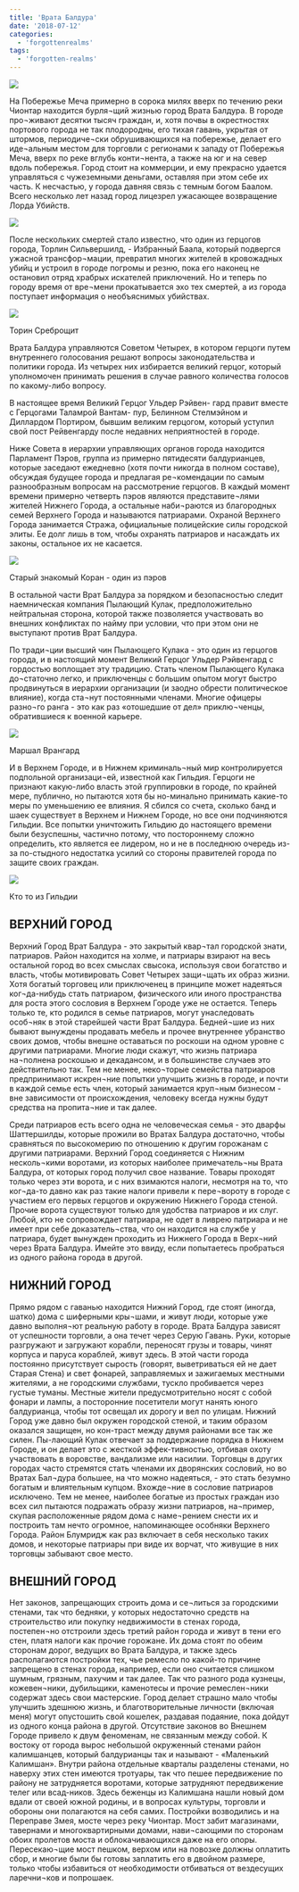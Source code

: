 ```yaml
---
title: 'Врата Балдура'
date: '2018-07-12'
categories:
  - 'forgottenrealms'
tags:
  - 'forgotten-realms'
---
```


![](https://cyborgsandmages.com/wp-content/uploads/2019/05/baldurs-gate-heraldry-good.png)

На Побережье Меча примерно в сорока милях вверх по течению реки Чионтар находится бурля¬щий жизнью город Врата Балдура. В городе про¬живают десятки тысяч граждан, и, хотя почвы в окрестностях портового города не так плодородны, его тихая гавань, укрытая от штормов, периодиче¬ски обрушивающихся на побережье, делает его иде¬альным местом для торговли с регионами к западу от Побережья Меча, вверх по реке вглубь конти¬нента, а также на юг и на север вдоль побережья. Город стоит на коммерции, и ему прекрасно удается управляться с чужеземными деньгами, оставляя при этом себе их часть. К несчастью, у города давняя связь с темным богом Баалом. Всего несколько лет назад город лицезрел ужасающее возвращение Лорда Убийств.

![](https://cyborgsandmages.com/wp-content/uploads/2019/05/bg-3072x1726.jpg)

После нескольких смертей стало известно, что один из герцогов города, Торлин Сильвершилд, - Избранный Баала, который подвергся ужасной трансфор¬мации, превратил многих жителей в кровожадных убийц и устроил в городе погромы и резню, пока его наконец не остановил отряд храбрых искателей приключений. Но и теперь по городу время от вре¬мени прокатывается эхо тех смертей, а из города поступает информация о необъяснимых убийствах.

![](https://cyborgsandmages.com/wp-content/uploads/2019/05/BG-SILVERSHIELD.jpg)

Торин Среброщит

Врата Балдура управляются Советом Четырех, в котором герцоги путем внутреннего голосования решают вопросы законодательства и политики города. Из четырех них избирается великий герцог, который уполномочен принимать решения в случае равного количества голосов по какому-либо вопросу.

В настоящее время Великий Герцог Ульдер Рэйвен- гард правит вместе с Герцогами Таламрой Вантам- пур, Белинном Стелмэйном и Диллардом Портиром, бывшим великим герцогом, который уступил свой пост Рейвенгарду после недавних неприятностей в городе.

Ниже Совета в иерархии управляющих органов города находится Парламент Пэров, группа из примерно пятидесяти балдурианцев, которые заседают ежедневно (хотя почти никогда в полном составе), обсуждая будущее города и предлагая ре¬комендации по самым разнообразным вопросам на рассмотрение герцогов. В каждый момент времени примерно четверть пэров являются представите¬лями жителей Нижнего Города, а остальные наби¬раются из благородных семей Верхнего Города и называются патриарами. Охраной Верхнего Города занимается Стража, официальные полицейские силы городской элиты. Ее долг лишь в том, чтобы охранять патриаров и насаждать их законы, остальное их не касается.

![](https://cyborgsandmages.com/wp-content/uploads/2019/05/BG-KORAN.jpg)

Старый знакомый Коран - один из пэров

В остальной части Врат Балдура за порядком и безопасностью следит наемническая компания Пылающий Кулак, предположительно нейтральная сторона, которой также позволяется участвовать во внешних конфликтах по найму при условии, что при этом они не выступают против Врат Балдура.

По тради¬ции высший чин Пылающего Кулака - это один из герцогов города, и в настоящий момент Великий Герцог Ульдер Рэйвенгард с гордостью воплощает эту традицию. Стать членом Пылающего Кулака до¬статочно легко, и приключенцы с большим опытом могут быстро продвинуться в иерархии организации (и заодно обрести политическое влияние), когда ста¬нут постоянными членами. Многие офицеры разно¬го ранга - это как раз «отошедшие от дел» приклю¬ченцы, обратившиеся к военной карьере.

![](https://cyborgsandmages.com/wp-content/uploads/2019/05/BG-FLAMING-FIST-COMMANDER.jpg)

Маршал Врангард

И в Верхнем Городе, и в Нижнем криминаль¬ный мир контролируется подпольной организаци¬ей, известной как Гильдия. Герцоги не признают какую-либо власть этой группировки в городе, по крайней мере, публично, но пытаются хотя бы но-минально принимать какие-то меры по уменьшению ее влияния. Я сбился со счета, сколько банд и шаек существует в Верхнем и Нижнем Городе, но все они подчиняются Гильдии. Все попытки уничтожить Гильдию до настоящего времени были безуспешны, частично потому, что постороннему сложно определить, кто является ее лидером, но и не в последнюю очередь из-за по-стыдного недостатка усилий со стороны правителей города по защите своих граждан.

![](https://cyborgsandmages.com/wp-content/uploads/2019/05/BG-NPC-THIEF-2.jpg)

Кто то из Гильдии

## ВЕРХНИЙ ГОРОД

Верхний Город Врат Балдура - это закрытый квар¬тал городской знати, патриаров. Район находится на холме, и патриары взирают на весь остальной город во всех смыслах свысока, используя свои богатство и власть, чтобы мотивировать Совет Четырех защи¬щать их образ жизни. Хотя богатый торговец или приключенец в принципе может надеяться ког¬да-нибудь стать патриаром, физического или иного пространства для роста этого сословия в Верхнем Городе уже не остается. Теперь только те, кто родился в семье патриаров, могут унаследовать особ¬няк в этой старейшей части Врат Балдура. Бедней¬шие из них бывают вынуждены продавать мебель и прочее внутреннее убранство своих домов, чтобы внешне оставаться по роскоши на одном уровне с другими патриарами. Многие люди скажут, что жизнь патриара на¬полнена роскошью и декадансом, и в большинстве случаев это действительно так. Тем не менее, неко¬торые семейства патриаров предпринимают искрен¬ние попытки улучшить жизнь в городе, и почти в каждой семье есть член, который занимается круп¬ным бизнесом - вне зависимости от происхождения, человеку всегда нужны будут средства на пропита¬ние и так далее.

Среди патриаров есть всего одна не человеческая семья - это дварфы Шаттершилды, которые прожили во Вратах Балдура достаточно, чтобы сравняться по высокомерию по отношению к другим горожанам с другими патриарами. Верхний Город соединяется с Нижним несколь¬кими воротами, из которых наиболее примечатель¬ны Врата Балдура, от которых город получил свое название. Товары проходят только через эти ворота, и с них взимаются налоги, несмотря на то, что ког¬да-то давно как раз такие налоги привели к пере¬вороту в городе с участием его первых герцогов и окружению Нижнего Города стеной. Прочие ворота существуют только для удобства патриаров и их слуг. Любой, кто не сопровождает патриара, не одет в ливрею патриара и не имеет при себе доказатель¬ства, что он находится на службе у патриара, будет вынужден проходить из Нижнего Города в Верх¬ний через Врата Балдура. Имейте это ввиду, если попытаетесь пробраться из одного района города в другой.

## НИЖНИЙ ГОРОД

Прямо рядом с гаванью находится Нижний Город, где стоят (иногда, шатко) дома с шиферными кры¬шами, и живут люди, которые уже давно выполня¬ют реальную работу в городе. Врата Балдура зависят от успешности торговли, а она течет через Серую Гавань. Руки, которые разгружают и загружают корабли, переносят грузы и товары, чинят корпуса и паруса кораблей, живут здесь. В этой части города постоянно присутствует сырость (говорят, выветриваться ей не дает Старая Стена) и свет фонарей, заправляемых и зажигаемых местными жителями, а не городскими службами, тускло пробивается через густые туманы. Местные жители предусмотрительно носят с собой фонари и лампы, а посторонние посетители могут нанять юного балдурианца, чтобы тот освещал их дорогу и вел по улицам. Нижний Город уже давно был окружен городской стеной, и таким образом оказался защищен, но кон-траст между двумя районами все так же силен. Пы-лающий Кулак отвечает за поддержание порядка в Нижнем Городе, и он делает это с жесткой эффек-тивностью, отбивая охоту участвовать в воровстве, вандализме или насилии. Торговцы в других городах часто стремятся стать членами их дворянских сословий, но во Вратах Бал¬дура большее, на что можно надеяться, - это стать безумно богатым и влиятельным купцом. Вхожде¬ние в сословие патриаров исключено. Тем не менее, наиболее богатые из простых граждан изо всех сил пытаются подражать образу жизни патриаров, на¬пример, скупая расположенные рядом дома с наме¬рением снести их и построить там нечто огромное, напоминающее особняки Верхнего Города. Район Блумридж как раз включает в себя несколько таких домов, и некоторые патриары при виде их ворчат, что живущие в них торговцы забывают свое место.

## ВНЕШНИЙ ГОРОД

Нет законов, запрещающих строить дома и се¬литься за городскими стенами, так что бедняки, у которых недостаточно средств на строительство или покупку недвижимости в стенах города, постепен¬но отстроили здесь третий район города и живут в тени его стен, платя налоги как прочие горожане. Их дома стоят по обеим сторонам дорог, ведущих во Врата Балдура, и также здесь располагаются постройки тех, чье ремесло по какой-то причине запрещено в стенах города, например, если оно считается слишком шумным, грязным, пахучим и так далее. Так что разного рода кузнецы, кожевен¬ники, дубильщики, каменотесы и прочие ремеслен¬ники содержат здесь свои мастерские. Город делает страшно мало чтобы улучшить здешнюю жизнь, и благотворительные личности (включая меня) могут опустошить свой кошелек, раздавая подаяние, пока дойдут из одного конца района в другой. Отсутствие законов во Внешнем Городе привело к двум феноменам, не связанным между собой. К востоку от города вырос небольшой окруженный стенами район калимшанцев, который балдурианцы так и называют - «Маленький Калимшан». Внутри района отдельные кварталы разделены стенами, но наверху этих стен имеются тротуары, так что пешее передвижение по району не затрудняется воротами, которые затрудняют передвижение телег или всад-ников. Здесь беженцы из Калимшана нашли новый дом вдали от своей южной родины, и в вопросах культуры, торговли и обороны они полагаются на себя самих. Постройки возводились и на Переправе Змея, мосте через реку Чионтар. Мост забит магазинами, тавернами и многоквартирными домами, нави¬сающими по сторонам обоих пролетов моста и облокачивающихся даже на его опоры. Пересекаю¬щие мост пешком, верхом или на повозке должны оплатить сбор, и многие были бы готовы заплатить его в двойном размере, только чтобы избавиться от необходимости отбиваться от вездесущих ларечни¬ков и попрошаек.
